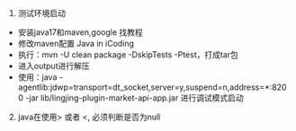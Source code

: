 1. 测试环境启动
* 安装java17和maven,google 找教程
* 修改maven配置 Java in iCoding
* 执行：mvn -U clean package -DskipTests -Ptest，打成tar包
* 进入output进行解压
* 使用：java -agentlib:jdwp=transport=dt_socket,server=y,suspend=n,address=*:8200 -jar lib/lingjing-plugin-market-api-app.jar 进行调试模式启动

2. java在使用> 或者 <, 必须判断是否为null
